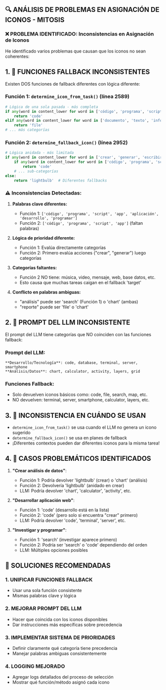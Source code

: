 ## 🔍 ANÁLISIS DE PROBLEMAS EN ASIGNACIÓN DE ICONOS - MITOSIS

### ❌ PROBLEMA IDENTIFICADO: Inconsistencias en Asignación de Iconos

He identificado varios problemas que causan que los iconos no sean coherentes:

## 1. 🔄 **FUNCIONES FALLBACK INCONSISTENTES**

Existen DOS funciones de fallback diferentes con lógica diferente:

### Función 1: `determine_icon_from_task()` (línea 2589)
```python
# Lógica de una sola pasada - más completa
if any(word in content_lower for word in ['código', 'programa', 'script', 'app', 'aplicación', 'desarrollo', 'programar']):
    return 'code'
elif any(word in content_lower for word in ['documento', 'texto', 'informe', 'reporte', 'escribir', 'redactar']):
    return 'file'
# ... más categorías
```

### Función 2: `determine_fallback_icon()` (línea 2952)  
```python
# Lógica anidada - más limitada
if any(word in content_lower for word in ['crear', 'generar', 'escribir', 'desarrollar', 'hacer']):
    if any(word in content_lower for word in ['código', 'programa', 'script', 'app']):
        return 'code'
    # ... sub-categorías
else:
    return 'lightbulb'  # Diferentes fallbacks
```

### ⚠️ **Inconsistencias Detectadas:**

1. **Palabras clave diferentes:**
   - Función 1: `['código', 'programa', 'script', 'app', 'aplicación', 'desarrollo', 'programar']`
   - Función 2: `['código', 'programa', 'script', 'app']` (faltan palabras)

2. **Lógica de prioridad diferente:**
   - Función 1: Evalúa directamente categorías
   - Función 2: Primero evalúa acciones ("crear", "generar") luego categorías

3. **Categorías faltantes:**
   - Función 2 NO tiene: música, video, mensaje, web, base datos, etc.
   - Esto causa que muchas tareas caigan en el fallback 'target'

4. **Conflicto en palabras ambiguas:**
   - "análisis" puede ser 'search' (Función 1) o 'chart' (ambas)
   - "reporte" puede ser 'file' o 'chart'

## 2. 🎯 **PROMPT DEL LLM INCONSISTENTE**

El prompt del LLM tiene categorías que NO coinciden con las funciones fallback:

### Prompt del LLM:
```
**Desarrollo/Tecnología**: code, database, terminal, server, smartphone
**Análisis/Datos**: chart, calculator, activity, layers, grid
```

### Funciones Fallback:
- Solo devuelven iconos básicos como: code, file, search, map, etc.
- NO devuelven: terminal, server, smartphone, calculator, layers, etc.

## 3. 🔀 **INCONSISTENCIA EN CUÁNDO SE USAN**

- `determine_icon_from_task()` se usa cuando el LLM no genera un icono sugerido
- `determine_fallback_icon()` se usa en planes de fallback
- ¡Diferentes contextos pueden dar diferentes iconos para la misma tarea!

## 4. 🚨 **CASOS PROBLEMÁTICOS IDENTIFICADOS**

1. **"Crear análisis de datos"**:
   - Función 1: Podría devolver 'lightbulb' (crear) o 'chart' (análisis)
   - Función 2: Devolvería 'lightbulb' (anidado en crear)
   - LLM: Podría devolver 'chart', 'calculator', 'activity', etc.

2. **"Desarrollar aplicación web"**:
   - Función 1: 'code' (desarrollo está en la lista)
   - Función 2: 'code' (pero solo si encuentra "crear" primero)
   - LLM: Podría devolver 'code', 'terminal', 'server', etc.

3. **"Investigar y programar"**:
   - Función 1: 'search' (investigar aparece primero)
   - Función 2: Podría ser 'search' o 'code' dependiendo del orden
   - LLM: Múltiples opciones posibles

## 🔧 **SOLUCIONES RECOMENDADAS**

### 1. **UNIFICAR FUNCIONES FALLBACK**
- Usar una sola función consistente
- Mismas palabras clave y lógica

### 2. **MEJORAR PROMPT DEL LLM**
- Hacer que coincida con los iconos disponibles
- Dar instrucciones más específicas sobre precedencia

### 3. **IMPLEMENTAR SISTEMA DE PRIORIDADES**
- Definir claramente qué categoría tiene precedencia
- Manejar palabras ambiguas consistentemente

### 4. **LOGGING MEJORADO**
- Agregar logs detallados del proceso de selección
- Mostrar qué función/método asignó cada icono